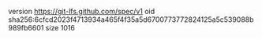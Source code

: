 version https://git-lfs.github.com/spec/v1
oid sha256:6cfcd2023f4713934a465f4f35a5d6700773772824125a5c539088b989fb6601
size 1016
